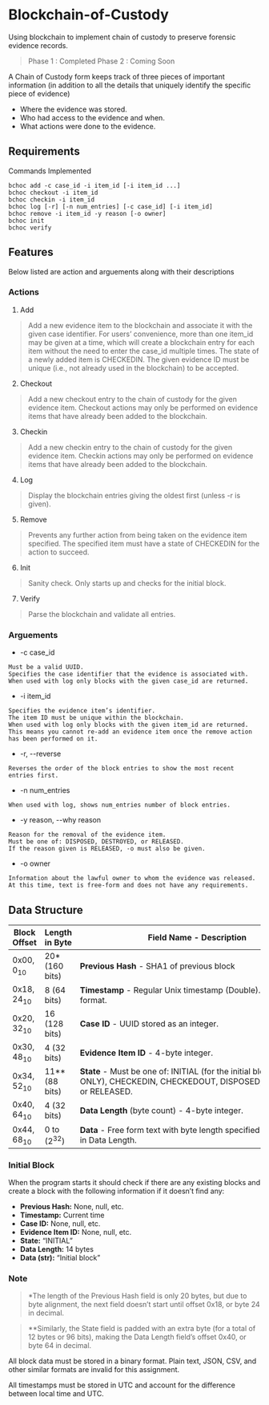 # Blockchain-of-Custody

Using blockchain to implement chain of custody to preserve forensic evidence records.

> Phase 1 : Completed
> Phase 2 : Coming Soon

A Chain of Custody form keeps track of three pieces of important information (in addition to all the details that uniquely identify the specific piece of evidence)

- Where the evidence was stored.
- Who had access to the evidence and when.
- What actions were done to the evidence.

## Requirements

Commands Implemented

```
bchoc add -c case_id -i item_id [-i item_id ...]
bchoc checkout -i item_id
bchoc checkin -i item_id
bchoc log [-r] [-n num_entries] [-c case_id] [-i item_id]
bchoc remove -i item_id -y reason [-o owner]
bchoc init
bchoc verify
```

## Features

Below listed are action and arguements along with their descriptions

### Actions

1. Add

> Add a new evidence item to the blockchain and associate it with the given case identifier. For users’ convenience, more than one item_id may be given at a time, which will create a blockchain entry for each item without the need to enter the case_id multiple times. The state of a newly added item is CHECKEDIN. The given evidence ID must be unique (i.e., not already used in the blockchain) to be accepted.

2. Checkout

> Add a new checkout entry to the chain of custody for the given evidence item. Checkout actions may only be performed on evidence items that have already been added to the blockchain.

3. Checkin

> Add a new checkin entry to the chain of custody for the given evidence item. Checkin actions may only be performed on evidence items that have already been added to the blockchain.

4. Log

> Display the blockchain entries giving the oldest first (unless -r is given).

5. Remove

> Prevents any further action from being taken on the evidence item specified. The specified item must have a state of CHECKEDIN for the action to succeed.

6. Init

> Sanity check. Only starts up and checks for the initial block.

7. Verify

> Parse the blockchain and validate all entries.

### Arguements

- -c case_id

```
Must be a valid UUID.
Specifies the case identifier that the evidence is associated with.
When used with log only blocks with the given case_id are returned.
```

- -i item_id

```
Specifies the evidence item’s identifier.
The item ID must be unique within the blockchain.
When used with log only blocks with the given item_id are returned.
This means you cannot re-add an evidence item once the remove action has been performed on it.
```

- -r, --reverse

```
Reverses the order of the block entries to show the most recent entries first.
```

- -n num_entries

```
When used with log, shows num_entries number of block entries.
```

- -y reason, --why reason

```
Reason for the removal of the evidence item.
Must be one of: DISPOSED, DESTROYED, or RELEASED.
If the reason given is RELEASED, -o must also be given.
```

- -o owner

```
Information about the lawful owner to whom the evidence was released.
At this time, text is free-form and does not have any requirements.
```

## Data Structure

| Block Offset          | Length in Byte        | Field Name - Description                                                                                                   |
| --------------------- | --------------------- | -------------------------------------------------------------------------------------------------------------------------- |
| 0x00, 0<sub>10</sub>  | 20\* (160 bits)       | **Previous Hash** - SHA1 of previous block                                                                                 |
| 0x18, 24<sub>10</sub> | 8 (64 bits)           | **Timestamp** - Regular Unix timestamp (Double). ISO 8601 format.                                                          |
| 0x20, 32<sub>10</sub> | 16 (128 bits)         | **Case ID** - UUID stored as an integer.                                                                                   |
| 0x30, 48<sub>10</sub> | 4 (32 bits)           | **Evidence Item ID** - 4-byte integer.                                                                                     |
| 0x34, 52<sub>10</sub> | 11\*\* (88 bits)      | **State** - Must be one of: INITIAL (for the initial block ONLY), CHECKEDIN, CHECKEDOUT, DISPOSED, DESTROYED, or RELEASED. |
| 0x40, 64<sub>10</sub> | 4 (32 bits)           | **Data Length** (byte count) - 4-byte integer.                                                                             |
| 0x44, 68<sub>10</sub> | 0 to (2<sup>32</sup>) | **Data** - Free form text with byte length specified in Data Length.                                                       |

### Initial Block

When the program starts it should check if there are any existing blocks and create a block with the following information if it doesn’t find any:

- **Previous Hash:** None, null, etc.
- **Timestamp:** Current time
- **Case ID:** None, null, etc.
- **Evidence Item ID:** None, null, etc.
- **State:** “INITIAL”
- **Data Length:** 14 bytes
- **Data (str):** “Initial block”

### Note

> \*The length of the Previous Hash field is only 20 bytes, but due to byte alignment, the next field doesn’t start until offset 0x18, or byte 24 in decimal.

> \*\*Similarly, the State field is padded with an extra byte (for a total of 12 bytes or 96 bits), making the Data Length field’s offset 0x40, or byte 64 in decimal.

All block data must be stored in a binary format. Plain text, JSON, CSV, and other similar formats are invalid for this assignment.

All timestamps must be stored in UTC and account for the difference between local time and UTC.
